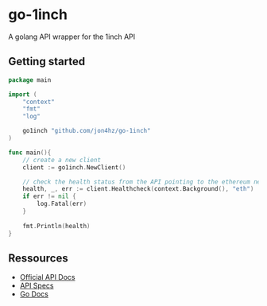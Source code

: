 # go-1inch
A golang API wrapper for the 1inch API

## Getting started
```go
package main

import (
    "context"
    "fmt"
	"log"

    go1inch "github.com/jon4hz/go-1inch"
)

func main(){
    // create a new client
    client := go1inch.NewClient()

    // check the health status from the API pointing to the ethereum network
    health, _, err := client.Healthcheck(context.Background(), "eth")
    if err != nil {
        log.Fatal(err)
    }
    
    fmt.Println(health)
}

```

## Ressources
- [Official API Docs](https://docs.1inch.io/api/)
- [API Specs](https://api.1inch.exchange/swagger/polygon/)
- [Go Docs](https://pkg.go.dev/github.com/jon4hz/go-1inch)